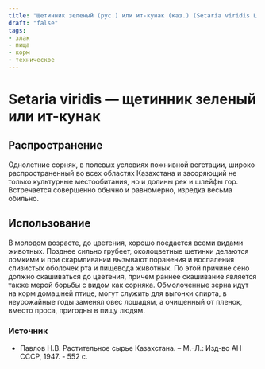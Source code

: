 ```yaml
---
title: "Щетинник зеленый (рус.) или ит-кунак (каз.) (Setaria viridis L.)"
draft: "false"
tags:
- злак
- пища
- корм
- техническое
--- 
```

# Setaria viridis — щетинник зеленый или ит-кунак
## Распространение
Однолетние сорняк, в полевых условиях пожнивной вегетации, широко распространенный во всех областях Казахстана и засоряющий не только культурные местообитания, но и долины рек и шлейфы гор. Встречается совершенно обычно и равномерно, изредка весьма обильно.
## Использование
В молодом возрасте, до цветения, хорошо поедается всеми видами животных. Позднее сильно грубеет, околоцветные щетинки делаются ломкими и при скармливании вызывают поранения и воспаления слизистых оболочек рта и пищевода животных. По этой причине сено должно скашиваться до цветения, причем раннее скашивание является также мерой борьбы с видом как сорняка. Обмолоченные зерна идут на корм домашней птице, могут служить для выгонки спирта, в неурожайные годы заменял овес лошадям, а очищенный от пленок, вместо проса, пригодны в пищу людям.
### Источник
* Павлов Н.В. Растительное сырье Казахстана. – М.-Л.: Изд-во АН СССР, 1947. - 552 с.
